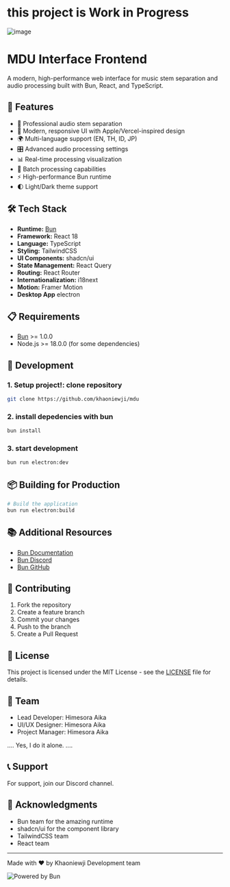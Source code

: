 # this project is Work in Progress

![image](https://github.com/user-attachments/assets/8ce2bad5-2f03-4736-b171-2d2e09bf7e03)

# MDU Interface Frontend

A modern, high-performance web interface for music stem separation and audio processing built with Bun, React, and TypeScript.

## 🚀 Features

- 🎵 Professional audio stem separation
- 🎨 Modern, responsive UI with Apple/Vercel-inspired design
- 🌍 Multi-language support (EN, TH, ID, JP)
- 🎛️ Advanced audio processing settings
- 📊 Real-time processing visualization
- 💾 Batch processing capabilities
- ⚡ High-performance Bun runtime
- 🌓 Light/Dark theme support

## 🛠️ Tech Stack

- **Runtime:** [Bun](https://bun.sh)
- **Framework:** React 18
- **Language:** TypeScript
- **Styling:** TailwindCSS
- **UI Components:** shadcn/ui
- **State Management:** React Query
- **Routing:** React Router
- **Internationalization:** i18next
- **Motion:** Framer Motion
- **Desktop App** electron

## 📋 Requirements

- [Bun](https://bun.sh) >= 1.0.0
- Node.js >= 18.0.0 (for some dependencies)

## 🚀 Development

### 1. Setup project!: clone repository

```bash
git clone https://github.com/khaoniewji/mdu
```
### 2. install depedencies with bun

```bash
bun install
```
### 3. start development

```bash
bun run electron:dev
```
## 📦 Building for Production

```bash
# Build the application
bun run electron:build
```

## 📚 Additional Resources

- [Bun Documentation](https://bun.sh/docs)
- [Bun Discord](https://bun.sh/discord)
- [Bun GitHub](https://github.com/oven-sh/bun)

## 🤝 Contributing

1. Fork the repository
2. Create a feature branch
3. Commit your changes
4. Push to the branch
5. Create a Pull Request

## 📄 License

This project is licensed under the MIT License - see the [LICENSE](LICENSE) file for details.

## 👥 Team

- Lead Developer: Himesora Aika
- UI/UX Designer: Himesora Aika
- Project Manager: Himesora Aika

.... Yes, I do it alone. ....

## 📞 Support

For support, join our Discord channel.

## 🙏 Acknowledgments

- Bun team for the amazing runtime
- shadcn/ui for the component library
- TailwindCSS team
- React team

---

Made with ❤️ by Khaoniewji Development team

![Powered by Bun](https://img.shields.io/badge/Powered%20by-Bun-orange)
